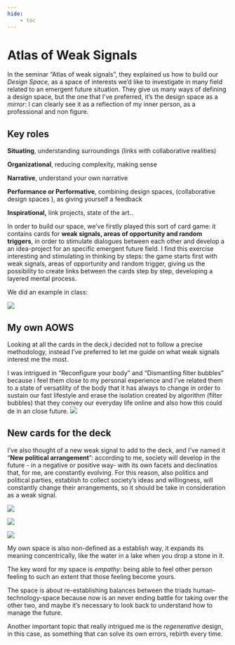 ```yaml
---
hide:
    - toc
---
```


# Atlas of Weak Signals

In the seminar “Atlas of weak signals”, they explained us how to build our *Design Space,* as a space of interests we’d like to investigate in many field related to an emergent future situation. They give us many ways of defining a design space, but the one that I’ve preferred, it’s the design space as a *mirror*: I can clearly see it as a reflection of my inner person, as a professional and non figure.

## Key roles

**Situating**, understanding surroundings (links with collaborative realities)

**Organizational**, reducing complexity, making sense

**Narrative**, understand your own narrative

**Performance or Performative**, combining design spaces, (collaborative design spaces ), as giving yourself a feedback 

**Inspirational,** link projects, state of the art.. 

In order to build our space, we’ve firstly played this sort of card game: it contains cards for **weak signals, areas of opportunity and random triggers**, in order to stimulate dialogues between each other and develop a an idea-project for an specific emergent future field. I find this exercise interesting and stimulating in thinking by steps: the game starts first with weak signals, areas of opportunity and random trigger, giving us the possibility to create links between the cards step by step, developing a layered mental process.

We did an example in class:

![](../images/IMG_1852.jpg)



## My own AOWS

Looking at all the cards in the deck,i decided not to follow a precise methodology, instead I’ve preferred to let me guide on what weak signals interest me the most.

I was intrigued in “Reconfigure your body” and “Dismantling filter bubbles” because i feel them close to my personal experience and I’ve related them to a state of versatility of the body that it has always to change in order to sustain our fast lifestyle and erase the isolation created by algorithm (filter bubbles) that they convey our everyday life online and also how this could de in an close future.
![](../images/Tavola-disegno-2.jpg)

## New cards for the deck

I’ve also thought of a new weak signal to add to the deck, and I’ve named it “**New political arrangement**”: according to me, society will develop in the future - in a negative or positive way- with its own facets and declinatios that, for me, are constantly evolving. For this reason, also politics and political parties, establish to collect society’s ideas and willingness, will constantly change their arrangements, so it should be take in consideration as a weak signal.

![](../images/AOWS_1MIA.png)


![](<../images/Tavola disegno 3-100.jpg>)

![](<../images/Tavola disegno 4-100.jpg>)

My own space is also non-defined as a establish way, it expands its meaning concentrically, like the water in a lake when you drop a stone in it.

The key word for my space is *empathy*: being able to feel other person feeling to such an extent that those feeling become yours.

The space is about re-establishing balances between the triads human-technology-space because now is an never ending battle for taking over the other two, and maybe it’s necessary to look back to understand how to manage the future.

Another important topic that really intrigued me is the *regenerative* design, in this case, as something that can solve its own errors, rebirth every time.
